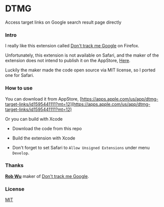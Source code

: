 DTMG
===
Access target links on Google search result page directly

### Intro

I really like this extension called [Don't track me Google](https://addons.mozilla.org/en-US/firefox/addon/dont-track-me-google1/) on Firefox. 

Unfortunately, this extension is not available on Safari, and the maker of the extension does not intend to publish it on the AppStore, [Here](https://github.com/Rob--W/dont-track-me-google/issues/46).

Luckily the maker made the code open source via MIT license, so I ported one for Safari.

### How to use

You can download it from AppStore, [https://apps.apple.com/us/app/dtmg-target-links/id1595441111?mt=12](https://apps.apple.com/us/app/dtmg-target-links/id1595441111?mt=12)

Or you can build with Xcode

- Download the code from this repo

- Build the extension with Xcode

- Don't forget to set Safari to `Allow Unsigned Extensions` under menu `Develop`.

### Thanks

**[Rob Wu](https://github.com/Rob--W)** maker of [Don't track me Google](https://addons.mozilla.org/en-US/firefox/addon/dont-track-me-google1/).

### License

[MIT](https://tourcoder.com/mit)
